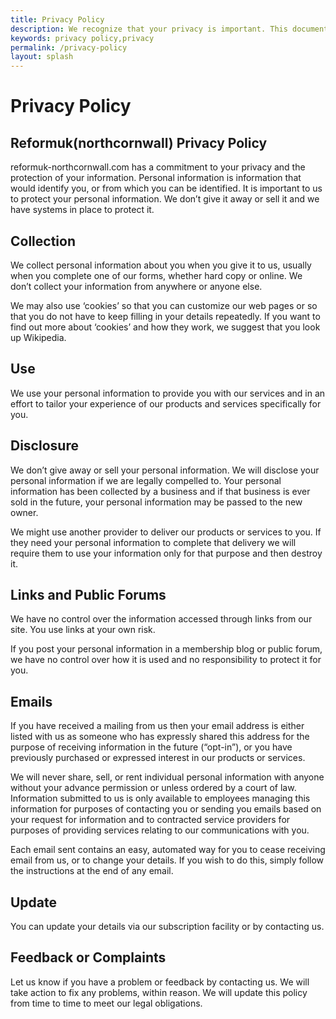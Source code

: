 ```yaml
---
title: Privacy Policy
description: We recognize that your privacy is important. This document outlines the types of personal information we receive and collect when you use reformuk-northcornwall.com
keywords: privacy policy,privacy
permalink: /privacy-policy
layout: splash
---
```

# Privacy Policy

## Reformuk(northcornwall) Privacy Policy
reformuk-northcornwall.com has a commitment to your privacy and the protection of your information. Personal information is information that would identify you, or from which you can be identified. It is important to us to protect your personal information. We don’t give it away or sell it and we have systems in place to protect it.

## Collection
We collect personal information about you when you give it to us, usually when you complete one of our forms, whether hard copy or online. We don’t collect your information from anywhere or anyone else.

We may also use ‘cookies’ so that you can customize our web pages or so that you do not have to keep filling in your details repeatedly. If you want to find out more about ‘cookies’ and how they work, we suggest that you look up Wikipedia.

## Use
We use your personal information to provide you with our services and in an effort to tailor your experience of our products and services specifically for you.

## Disclosure
We don’t give away or sell your personal information. We will disclose your personal information if we are legally compelled to. Your personal information has been collected by a business and if that business is ever sold in the future, your personal information may be passed to the new owner.

We might use another provider to deliver our products or services to you. If they need your personal information to complete that delivery we will require them to use your information only for that purpose and then destroy it.

## Links and Public Forums
We have no control over the information accessed through links from our site. You use links at your own risk.

If you post your personal information in a membership blog or public forum, we have no control over how it is used and no responsibility to protect it for you.


## Emails
If you have received a mailing from us then your email address is either listed with us as someone who has expressly shared this address for the purpose of receiving information in the future (“opt-in”), or you have previously purchased or expressed interest in our products or services.

We will never share, sell, or rent individual personal information with anyone without your advance permission or unless ordered by a court of law. Information submitted to us is only available to employees managing this information for purposes of contacting you or sending you emails based on your request for information and to contracted service providers for purposes of providing services relating to our communications with you.

Each email sent contains an easy, automated way for you to cease receiving email from us, or to change your details. If you wish to do this, simply follow the instructions at the end of any email.

## Update
You can update your details via our subscription facility or by contacting us.

## Feedback or Complaints
Let us know if you have a problem or feedback by contacting us. We will take action to fix any problems, within reason. We will update this policy from time to time to meet our legal obligations.
